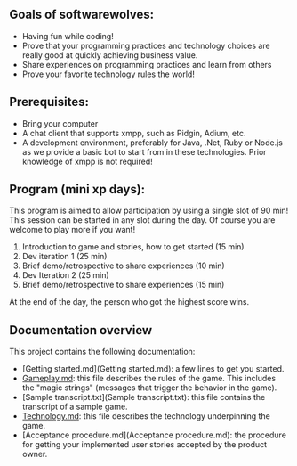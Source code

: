 ## Goals of softwarewolves:


- Having fun while coding! 
- Prove that your programming practices and technology choices are really good at quickly achieving business value.
- Share experiences on programming practices and learn from others
- Prove your favorite technology rules the world!

## Prerequisites:


- Bring your computer
- A chat client that supports xmpp, such as Pidgin, Adium, etc.
- A development environment, preferably for Java, .Net, Ruby or Node.js as we provide a basic bot to start from in these technologies.
Prior knowledge of xmpp is not required!

## Program (mini xp days):

This program is aimed to allow participation by using a single slot of 90 min! This session can be started in any slot during the day.
Of course you are welcome to play more if you want! 

1. Introduction to game and stories, how to get started (15 min)
2. Dev iteration 1 (25 min)
3. Brief demo/retrospective to share experiences (10 min)
4. Dev Iteration 2 (25 min)
5. Brief demo/retrospective to share experiences (15 min)

At the end of the day, the person who got the highest score wins.

## Documentation overview

This project contains the following documentation:

 * [Getting started.md](Getting started.md): a few lines to get you started.
 * [Gameplay.md](Gameplay.md): this file describes the rules of the game. This includes the "magic strings" (messages that trigger the behavior in the game).
 * [Sample transcript.txt](Sample transcript.txt): this file contains the transcript of a sample game.
 * [Technology.md](Technology.md): this file describes the technology underpinning the game.
 * [Acceptance procedure.md](Acceptance procedure.md): the procedure for getting your implemented user stories accepted by the product owner.
 
